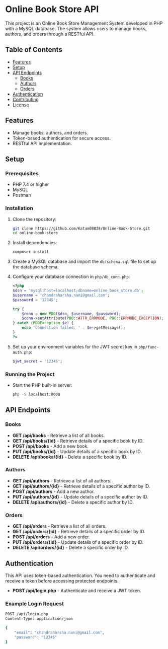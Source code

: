 # Online Book Store API

This project is an Online Book Store Management System developed in PHP with a MySQL database. The system allows users to manage books, authors, and orders through a RESTful API.

## Table of Contents
- [Features](#features)
- [Setup](#setup)
- [API Endpoints](#api-endpoints)
  - [Books](#books)
  - [Authors](#authors)
  - [Orders](#orders)
- [Authentication](#authentication)
- [Contributing](#contributing)
- [License](#license)

## Features
- Manage books, authors, and orders.
- Token-based authentication for secure access.
- RESTful API implementation.

## Setup

### Prerequisites
- PHP 7.4 or higher
- MySQL
- Postman

### Installation

1. Clone the repository:
    ```sh
    git clone https://github.com/Katam08838/Online-Book-Store.git
    cd online-book-store
    ```

2. Install dependencies:
    ```sh
    composer install
    ```

3. Create a MySQL database and import the `db/schema.sql` file to set up the database schema.

4. Configure your database connection in `php/db_conn.php`:
    ```php
    <?php
    $dsn = 'mysql:host=localhost;dbname=online_book_store.db';
    $username = 'chandraharsha.nani@gmail.com';
    $password = '12345';

    try {
        $conn = new PDO($dsn, $username, $password);
        $conn->setAttribute(PDO::ATTR_ERRMODE, PDO::ERRMODE_EXCEPTION);
    } catch (PDOException $e) {
        echo 'Connection failed: ' . $e->getMessage();
    }
    ?>
    ```

5. Set up your environment variables for the JWT secret key in `php/func-auth.php`:
    ```php
    $jwt_secret = '12345';
    ```

### Running the Project
- Start the PHP built-in server:
    ```sh
    php -S localhost:8000
    ```

## API Endpoints

### Books

- **GET /api/books** - Retrieve a list of all books.
- **GET /api/books/{id}** - Retrieve details of a specific book by ID.
- **POST /api/books** - Add a new book.
- **PUT /api/books/{id}** - Update details of a specific book by ID.
- **DELETE /api/books/{id}** - Delete a specific book by ID.

### Authors

- **GET /api/authors** - Retrieve a list of all authors.
- **GET /api/authors/{id}** - Retrieve details of a specific author by ID.
- **POST /api/authors** - Add a new author.
- **PUT /api/authors/{id}** - Update details of a specific author by ID.
- **DELETE /api/authors/{id}** - Delete a specific author by ID.

### Orders

- **GET /api/orders** - Retrieve a list of all orders.
- **GET /api/orders/{id}** - Retrieve details of a specific order by ID.
- **POST /api/orders** - Add a new order.
- **PUT /api/orders/{id}** - Update details of a specific order by ID.
- **DELETE /api/orders/{id}** - Delete a specific order by ID.

## Authentication

This API uses token-based authentication. You need to authenticate and receive a token before accessing protected endpoints.

- **POST /api/login.php** - Authenticate and receive a JWT token.

### Example Login Request

```sh
POST /api/login.php
Content-Type: application/json

{
    "email": "chandraharsha.nani@gmail.com",
    "password": "12345"
}
